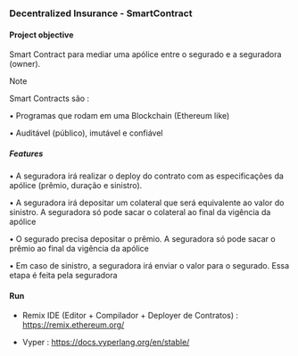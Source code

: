 ### Decentralized Insurance - SmartContract


#### Project objective

Smart Contract para mediar uma apólice entre o
segurado e a seguradora (owner).


> [!NOTE]  
> Smart Contracts são :
> 
> • Programas que rodam em uma Blockchain (Ethereum like)
> 
> • Auditável (público), imutável e confiável

##### Features

• A seguradora irá realizar o deploy do contrato com as
especificações da apólice (prêmio, duração e sinistro).

• A seguradora irá depositar um colateral que será equivalente ao
valor do sinistro. A seguradora só pode sacar o colateral ao final
da vigência da apólice

• O segurado precisa depositar o prêmio. A seguradora só pode
sacar o prêmio ao final da vigência da apólice

• Em caso de sinistro, a seguradora irá enviar o valor para o
segurado. Essa etapa é feita pela seguradora

#### Run

* Remix IDE (Editor + Compilador + Deployer de Contratos) : https://remix.ethereum.org/

* Vyper : https://docs.vyperlang.org/en/stable/
